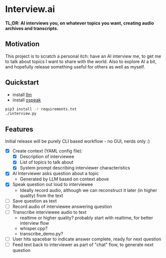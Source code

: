 # Interview.ai

**TL;DR: AI interviews you, on whatever topics you want, creating audio archives and transcripts.**

## Motivation

This project is to scratch a personal itch: have an AI interview me, to get me to talk about topics I want to share with the world. Also to explore AI a bit, and hopefully release something useful for others as well as myself.

## Quickstart

- install [llm](https://github.com/simonw/llm)
- install [ospeak](https://github.com/simonw/ospeak)

```bash
pip3 install -r requirements.txt
./interview.py
```

## Features

Initial release will be purely CLI based workflow - no GUI, nerds only :)

- [x] Create context (YAML config file):
  - [x] Description of interviewee
  - [x] List of topics to talk about
  - [x] System prompt describing interviewer characteristics
- [x] AI Interviewer asks question about a topic
  - Generated by LLM based on context above
- [x] Speak question out loud to interviewee
  - Ideally record audio, although we can reconstruct it later (in higher quality) from the text
- [ ] Save question as text
- [ ] Record audio of interviewee answering question
- [ ] Transcribe interviewee audio to text
  - realtime or higher quality? probably start with realtime, for better interview flow
  - whisper.cpp?
  - transcribe_demo.py?
- [ ] User hits spacebar to indicate answer complete, ready for next question
- [ ] Feed text back to interviewer as part of "chat" flow, to generate next question
